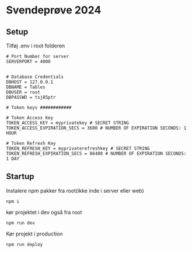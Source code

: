 # Svendeprøve 2024

## Setup

Tilføj .env i root folderen

```
# Port Number for server
SERVERPORT = 4000


# Database Credentials
DBHOST = 127.0.0.1
DBNAME = Tables
DBUSER = root
DBPASSWD = tsj85ptr

# Token keys ############

# Token Access Key
TOKEN_ACCESS_KEY = myprivatekey # SECRET STRING
TOKEN_ACCESS_EXPIRATION_SECS = 3600 # NUMBER OF EXPIRATION SECONDS: 1 HOUR

# Token Refresh Key
TOKEN_REFRESH_KEY = myprivaterefreshkey # SECRET STRING
TOKEN_REFRESH_EXPIRATION_SECS = 86400 # NUMBER OF EXPIRATION SECONDS: 1 DAY
```

## Startup

Instalere npm pakker fra root(ikke inde i server eller web)

```shell
npm i
```

kør projektet i dev også fra root

```shell
npm run dev
```

Kør projekt i production 

```shell
npm run deploy
```